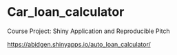 # Car_loan_calculator
Course Project: Shiny Application and Reproducible Pitch


https://abidgen.shinyapps.io/auto_loan_calculator/
